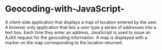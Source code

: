 # Geocoding-with-JavaScript-
A client-side application that displays a map of location entered by the user. 
A browser only application that lets a user type a series of addresses into a text box. Each time they enter an address, JavaScript is used to issue an AJAX request for the geocoding information. A map is displayed with a marker on the map corresponding to the location returned.
